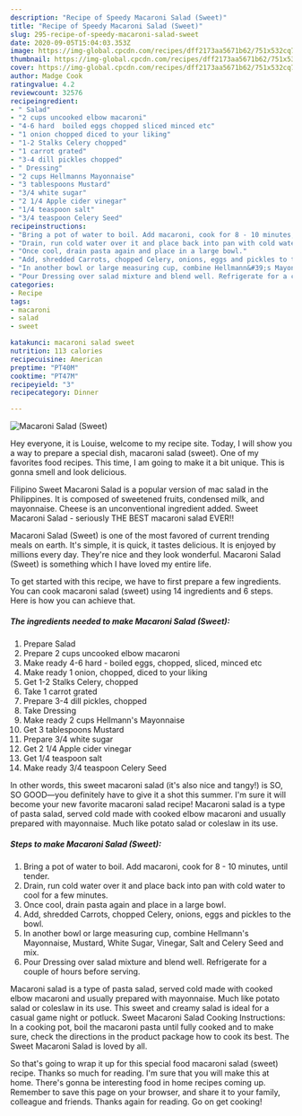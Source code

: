 ```yaml
---
description: "Recipe of Speedy Macaroni Salad (Sweet)"
title: "Recipe of Speedy Macaroni Salad (Sweet)"
slug: 295-recipe-of-speedy-macaroni-salad-sweet
date: 2020-09-05T15:04:03.353Z
image: https://img-global.cpcdn.com/recipes/dff2173aa5671b62/751x532cq70/macaroni-salad-sweet-recipe-main-photo.jpg
thumbnail: https://img-global.cpcdn.com/recipes/dff2173aa5671b62/751x532cq70/macaroni-salad-sweet-recipe-main-photo.jpg
cover: https://img-global.cpcdn.com/recipes/dff2173aa5671b62/751x532cq70/macaroni-salad-sweet-recipe-main-photo.jpg
author: Madge Cook
ratingvalue: 4.2
reviewcount: 32576
recipeingredient:
- " Salad"
- "2 cups uncooked elbow macaroni"
- "4-6 hard  boiled eggs chopped sliced minced etc"
- "1 onion chopped diced to your liking"
- "1-2 Stalks Celery chopped"
- "1 carrot grated"
- "3-4 dill pickles chopped"
- " Dressing"
- "2 cups Hellmanns Mayonnaise"
- "3 tablespoons Mustard"
- "3/4 white sugar"
- "2 1/4 Apple cider vinegar"
- "1/4 teaspoon salt"
- "3/4 teaspoon Celery Seed"
recipeinstructions:
- "Bring a pot of water to boil. Add macaroni, cook for 8 - 10 minutes, until tender."
- "Drain, run cold water over it and place back into pan with cold water to cool for a few minutes."
- "Once cool, drain pasta again and place in a large bowl."
- "Add, shredded Carrots, chopped Celery, onions, eggs and pickles to the bowl."
- "In another bowl or large measuring cup, combine Hellmann&#39;s Mayonnaise, Mustard, White Sugar, Vinegar, Salt and Celery Seed and mix."
- "Pour Dressing over salad mixture and blend well. Refrigerate for a couple of hours before serving."
categories:
- Recipe
tags:
- macaroni
- salad
- sweet

katakunci: macaroni salad sweet 
nutrition: 113 calories
recipecuisine: American
preptime: "PT40M"
cooktime: "PT47M"
recipeyield: "3"
recipecategory: Dinner

---
```



![Macaroni Salad (Sweet)](https://img-global.cpcdn.com/recipes/dff2173aa5671b62/751x532cq70/macaroni-salad-sweet-recipe-main-photo.jpg)

Hey everyone, it is Louise, welcome to my recipe site. Today, I will show you a way to prepare a special dish, macaroni salad (sweet). One of my favorites food recipes. This time, I am going to make it a bit unique. This is gonna smell and look delicious.

Filipino Sweet Macaroni Salad is a popular version of mac salad in the Philippines. It is composed of sweetened fruits, condensed milk, and mayonnaise. Cheese is an unconventional ingredient added. Sweet Macaroni Salad - seriously THE BEST macaroni salad EVER!!

Macaroni Salad (Sweet) is one of the most favored of current trending meals on earth. It's simple, it is quick, it tastes delicious. It is enjoyed by millions every day. They're nice and they look wonderful. Macaroni Salad (Sweet) is something which I have loved my entire life.


To get started with this recipe, we have to first prepare a few ingredients. You can cook macaroni salad (sweet) using 14 ingredients and 6 steps. Here is how you can achieve that.

<!--inarticleads1-->

##### The ingredients needed to make Macaroni Salad (Sweet):

1. Prepare  Salad
1. Prepare 2 cups uncooked elbow macaroni
1. Make ready 4-6 hard - boiled eggs, chopped, sliced, minced etc
1. Make ready 1 onion, chopped, diced to your liking
1. Get 1-2 Stalks Celery, chopped
1. Take 1 carrot grated
1. Prepare 3-4 dill pickles, chopped
1. Take  Dressing
1. Make ready 2 cups Hellmann&#39;s Mayonnaise
1. Get 3 tablespoons Mustard
1. Prepare 3/4 white sugar
1. Get 2 1/4 Apple cider vinegar
1. Get 1/4 teaspoon salt
1. Make ready 3/4 teaspoon Celery Seed


In other words, this sweet macaroni salad (it&#39;s also nice and tangy!) is SO, SO GOOD—you definitely have to give it a shot this summer. I&#39;m sure it will become your new favorite macaroni salad recipe! Macaroni salad is a type of pasta salad, served cold made with cooked elbow macaroni and usually prepared with mayonnaise. Much like potato salad or coleslaw in its use. 

<!--inarticleads2-->

##### Steps to make Macaroni Salad (Sweet):

1. Bring a pot of water to boil. Add macaroni, cook for 8 - 10 minutes, until tender.
1. Drain, run cold water over it and place back into pan with cold water to cool for a few minutes.
1. Once cool, drain pasta again and place in a large bowl.
1. Add, shredded Carrots, chopped Celery, onions, eggs and pickles to the bowl.
1. In another bowl or large measuring cup, combine Hellmann&#39;s Mayonnaise, Mustard, White Sugar, Vinegar, Salt and Celery Seed and mix.
1. Pour Dressing over salad mixture and blend well. Refrigerate for a couple of hours before serving.


Macaroni salad is a type of pasta salad, served cold made with cooked elbow macaroni and usually prepared with mayonnaise. Much like potato salad or coleslaw in its use. This sweet and creamy salad is ideal for a casual game night or potluck. Sweet Macaroni Salad Cooking Instructions: In a cooking pot, boil the macaroni pasta until fully cooked and to make sure, check the directions in the product package how to cook its best. The Sweet Macaroni Salad is loved by all. 

So that's going to wrap it up for this special food macaroni salad (sweet) recipe. Thanks so much for reading. I'm sure that you will make this at home. There's gonna be interesting food in home recipes coming up. Remember to save this page on your browser, and share it to your family, colleague and friends. Thanks again for reading. Go on get cooking!
